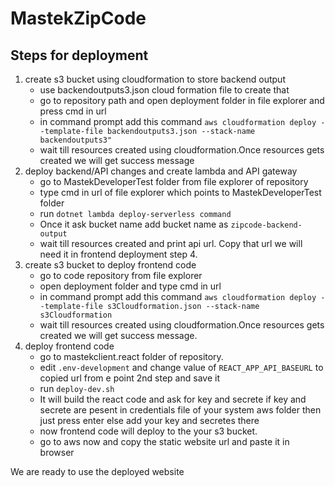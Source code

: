 # MastekZipCode

## Steps for deployment
1. create s3 bucket using cloudformation to store backend output
	* use backendoutputs3.json cloud formation file to create that
	* go to repository path and open deployment folder in file explorer and press cmd in url
	* in command prompt add this command `aws cloudformation deploy --template-file backendoutputs3.json --stack-name backendoutputs3"`	
     * wait till resources created using cloudformation.Once resources gets created we will get success message
2. deploy backend/API changes and create lambda and API gateway
    * go to MastekDeveloperTest folder from file explorer of repository
	* type cmd in url of file explorer which points to MastekDeveloperTest folder
    * run `dotnet lambda deploy-serverless command`
	* Once it ask bucket name add bucket name as `zipcode-backend-output`
	* wait till resources created and print api url. Copy that url we will need it in frontend deployment step 4.
3. create s3 bucket to deploy frontend code
	* go to code repository from file explorer
	* open deployment folder and type cmd in url
	* in command prompt add this command `aws cloudformation deploy --template-file s3Cloudformation.json --stack-name s3Cloudformation`
	* wait till resources created using cloudformation.Once resources gets created we will get success message.
4.  deploy frontend code 
	* go to mastekclient.react folder of repository.
	* edit `.env-development` and change value of `REACT_APP_API_BASEURL` to copied url from e point 2nd step and save it
	* run `deploy-dev.sh`
	* It will build the react code and ask for key and secrete if key and secrete are pesent in credentials file of your system aws folder then just press enter else add your key and secretes there
	* now frontend code will deploy to the your s3 bucket.
	* go to aws now and copy the static website url and paste it in browser
	
We are ready to use the deployed website